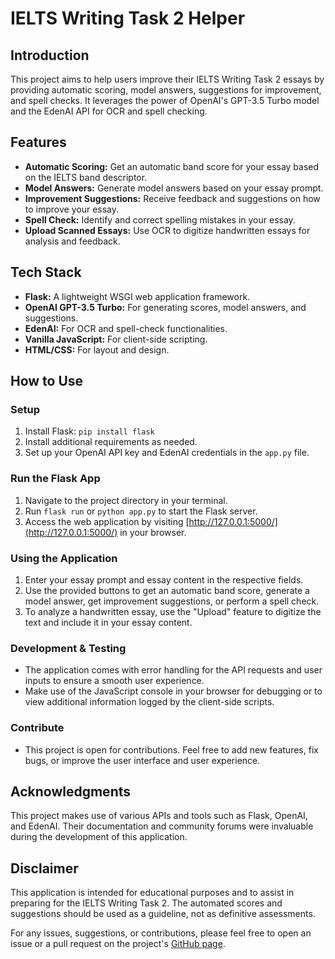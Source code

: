 # IELTS Writing Task 2 Helper

## Introduction
This project aims to help users improve their IELTS Writing Task 2 essays by providing automatic scoring, model answers, suggestions for improvement, and spell checks. It leverages the power of OpenAI's GPT-3.5 Turbo model and the EdenAI API for OCR and spell checking.

## Features
- **Automatic Scoring:** Get an automatic band score for your essay based on the IELTS band descriptor.
- **Model Answers:** Generate model answers based on your essay prompt.
- **Improvement Suggestions:** Receive feedback and suggestions on how to improve your essay.
- **Spell Check:** Identify and correct spelling mistakes in your essay.
- **Upload Scanned Essays:** Use OCR to digitize handwritten essays for analysis and feedback.

## Tech Stack
- **Flask:** A lightweight WSGI web application framework.
- **OpenAI GPT-3.5 Turbo:** For generating scores, model answers, and suggestions.
- **EdenAI:** For OCR and spell-check functionalities.
- **Vanilla JavaScript:** For client-side scripting.
- **HTML/CSS:** For layout and design.

## How to Use
### Setup
1. Install Flask: `pip install flask`
2. Install additional requirements as needed.
3. Set up your OpenAI API key and EdenAI credentials in the `app.py` file.
   
### Run the Flask App
1. Navigate to the project directory in your terminal.
2. Run `flask run` or `python app.py` to start the Flask server.
3. Access the web application by visiting [http://127.0.0.1:5000/](http://127.0.0.1:5000/) in your browser.

### Using the Application
1. Enter your essay prompt and essay content in the respective fields.
2. Use the provided buttons to get an automatic band score, generate a model answer, get improvement suggestions, or perform a spell check.
3. To analyze a handwritten essay, use the "Upload" feature to digitize the text and include it in your essay content.

### Development & Testing
- The application comes with error handling for the API requests and user inputs to ensure a smooth user experience.
- Make use of the JavaScript console in your browser for debugging or to view additional information logged by the client-side scripts.

### Contribute
- This project is open for contributions. Feel free to add new features, fix bugs, or improve the user interface and user experience.

## Acknowledgments
This project makes use of various APIs and tools such as Flask, OpenAI, and EdenAI. Their documentation and community forums were invaluable during the development of this application.

## Disclaimer
This application is intended for educational purposes and to assist in preparing for the IELTS Writing Task 2. The automated scores and suggestions should be used as a guideline, not as definitive assessments.

For any issues, suggestions, or contributions, please feel free to open an issue or a pull request on the project's [GitHub page](https://github.com/your-username/your-project).
